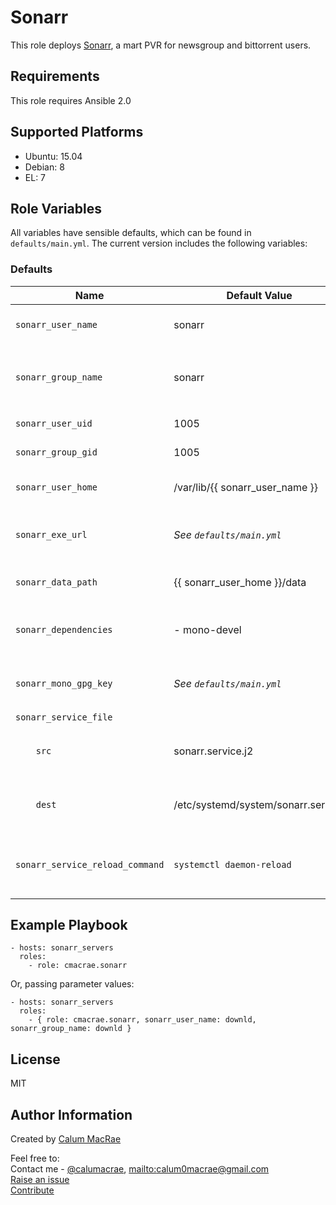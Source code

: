 Sonarr
======
This role deploys [Sonarr](https://sonarr.tv), a mart PVR for newsgroup and bittorrent users.

Requirements
------------
This role requires Ansible 2.0

Supported Platforms
-------------------
- Ubuntu: 15.04
- Debian: 8
- EL: 7

Role Variables
--------------
All variables have sensible defaults, which can be found in `defaults/main.yml`.
The current version includes the following variables:

### Defaults
| Name               | Default Value | Description                  |
|--------------------|---------------|------------------------------|
| `sonarr_user_name`  | sonarr | The user to run the Sonarr service |
| `sonarr_group_name` | sonarr | The primary group for `sonarr_user_name` to run the Sonarr service |
| `sonarr_user_uid` | 1005 | UID of the Sonarr service user |
| `sonarr_group_gid` | 1005 | GID of the Sonarr service group |
| `sonarr_user_home` | /var/lib/{{ sonarr_user_name }} | home directory for the Sonarr service user |
| `sonarr_exe_url` | _See `defaults/main.yml`_ | The remote URL to fetch the Sonarr archive from |
| `sonarr_data_path` | {{ sonarr_user_home }}/data | Root data path for the Sonarr service |
| `sonarr_dependencies` | - mono-devel | A list of dependency packages for Sonarr |
| `sonarr_mono_gpg_key` | _See `defaults/main.yml`_ | The URL to the GPG key for the Mono package repository |
| `sonarr_service_file` | | |
| `    src`                  | sonarr.service.j2 | The source template for the Sonarr service manifest |
| `    dest`                 | /etc/systemd/system/sonarr.service | The destination to deploy the Sonarr service manifest to |
| `sonarr_service_reload_command` | `systemctl daemon-reload` | The command to use when reloading the Sonarr service configuration |


Example Playbook
----------------

    - hosts: sonarr_servers
      roles:
        - role: cmacrae.sonarr

Or, passing parameter values:

	- hosts: sonarr_servers
	  roles:
	    - { role: cmacrae.sonarr, sonarr_user_name: downld, sonarr_group_name: downld }
License
-------
MIT

Author Information
------------------
Created by [Calum MacRae](http://cmacr.ae)

Feel free to:  
Contact me - [@calumacrae](https://twitter.com/calumacrae), [mailto:calum0macrae@gmail.com](calum0macrae@gmail.com)  
[Raise an issue](https://github.com/cmacrae/ansible-sonarr/issues)  
[Contribute](https://github.com/cmacrae/ansible-sonarr/pulls)  
